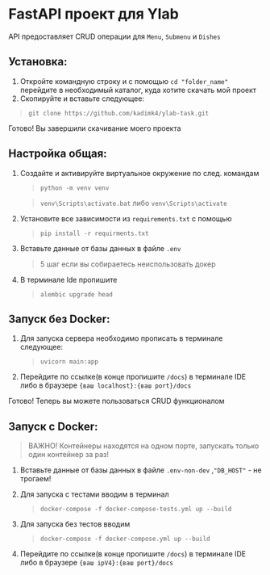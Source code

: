 # FastAPI проект для Ylab

API предоставляет CRUD операции для `Menu`, `Submenu` и `Dishes`

## Установка:

1. Откройте командную строку и с помощью `cd "folder_name"` перейдите в необходимый каталог, куда хотите скачать мой проект
2. Скопируйте и вставьте следующее:
   
  > `git clone https://github.com/kadimk4/ylab-task.git`

Готово! Вы завершили скачивание моего проекта

## Настройка общая:

1. Создайте и активируйте виртуальное окружение по след. командам
   
   > `python -m venv venv`

   > `venv\Scripts\activate.bat` либо `venv\Scripts\activate`

2. Установите все зависимости из `requirements.txt` с помощью

   > `pip install -r requirments.txt`

4. Вставьте данные от базы данных в файле `.env`
   > 5 шаг если вы собираетесь неиспользовать докер
6. В терминале Ide пропишите
   > `alembic upgrade head`

## Запуск без Docker:

1. Для запуска сервера необходимо прописать в терминале следующее:

   > `uvicorn main:app`
   
3. Перейдите по ссылке(в конце пропишите `/docs`) в терминале IDE либо в браузере `{ваш localhost}:{ваш port}/docs`

Готово! Теперь вы можете пользоваться CRUD функционалом

## Запуск с Docker:

   > ВАЖНО! Контейнеры находятся на одном порте, запускать только один контейнер за раз!

1. Вставьте данные от базы данных в файле `.env-non-dev` ,`"DB_HOST"` - не трогаем!
2. Для запуска с тестами вводим в терминал 

   > `docker-compose -f docker-compose-tests.yml up --build`

3. Для запуска без тестов вводим

   > `docker-compose -f docker-compose.yml up --build`

4. Перейдите по ссылке(в конце пропишите `/docs`) в терминале IDE либо в браузере `{ваш ipV4}:{ваш port}/docs`
